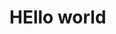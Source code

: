 <html>
  <head>
    <title>
      Rudra
    </title>
  </head>
  <body>
    <h1> HEllo world</h1>
  </body>
</html>
    
